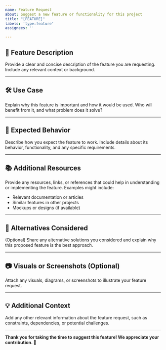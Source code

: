 ```yaml
---
name: Feature Request
about: Suggest a new feature or functionality for this project
title: "[FEATURE]"
labels: 'type:feature'
assignees: ''

---
```


## 🌟 Feature Description
Provide a clear and concise description of the feature you are requesting. Include any relevant context or background.

---

## 🛠️ Use Case
Explain why this feature is important and how it would be used. Who will benefit from it, and what problem does it solve?

---

## 🎯 Expected Behavior
Describe how you expect the feature to work. Include details about its behavior, functionality, and any specific requirements.

---

## 📚 Additional Resources
Provide any resources, links, or references that could help in understanding or implementing the feature. Examples might include:
- Relevant documentation or articles
- Similar features in other projects
- Mockups or designs (if available)

---

## 🔄 Alternatives Considered
(Optional) Share any alternative solutions you considered and explain why this proposed feature is the best approach.

---

## 📷 Visuals or Screenshots (Optional)
Attach any visuals, diagrams, or screenshots to illustrate your feature request.

---

## 💡 Additional Context
Add any other relevant information about the feature request, such as constraints, dependencies, or potential challenges.

---

**Thank you for taking the time to suggest this feature! We appreciate your contribution. 🙏**

